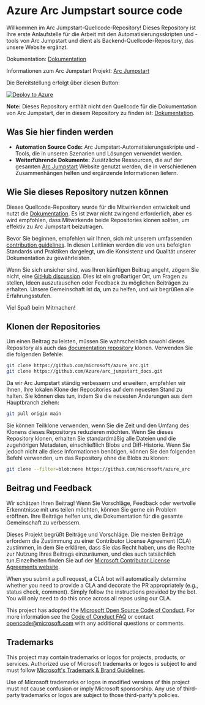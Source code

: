 # Azure Arc Jumpstart source code

Willkommen im Arc Jumpstart-Quellcode-Repository! Dieses Repository ist Ihre erste Anlaufstelle für die Arbeit mit den Automatisierungsskripten und -tools von Arc Jumpstart und dient als Backend-Quellcode-Repository, das unsere Website ergänzt.

Dokumentation: [Dokumentation](https://github.com/Azure/arc_jumpstart_docs)

Informationen zum Arc Jumpstart Projekt: [Arc Jumpstart](https://aka.ms/arcjumpstart)

Die Bereitstellung erfolgt über diesen Button:

[![Deploy to Azure](https://aka.ms/deploytoazurebutton)](https://portal.azure.com/#create/Microsoft.Template/uri/https%3A%2F%2Fraw.githubusercontent.com%2Faktapaz%2Fazure_arc%2Fbootcamp%2Fazure_jumpstart_arcbox%2Fbicep%2Fmain.json)

**Note:** Dieses Repository enthält nicht den Quellcode für die Dokumentation von Arc Jumpstart, der in diesem Repository zu finden ist:  [Dokumentation](https://github.com/Azure/arc_jumpstart_docs).

## Was Sie hier finden werden

- **Automation Source Code:** Arc Jumpstart-Automatisierungsskripte und -Tools, die in unseren Szenarien und Lösungen verwendet werden.
- **Weiterführende Dokumente:** Zusätzliche Ressourcen, die auf der gesamten  [Arc Jumpstart](https://aka.ms/ArcJumpstart) Website genutzt werden, die in verschiedenen Zusammenhängen helfen und ergänzende Informationen liefern.

## Wie Sie dieses Repository nutzen können

Dieses Quellcode-Repository wurde für die Mitwirkenden entwickelt und nutzt die [Dokumentation](https://github.com/Azure/arc_jumpstart_docs). Es ist zwar nicht zwingend erforderlich, aber es wird empfohlen, dass Mitwirkende beide Repositories klonen sollten, um effektiv zu Arc Jumpstart beizutragen.

Bevor Sie beginnen, empfehlen wir Ihnen, sich mit unserem umfassenden [contribution guidelines](https://aka.ms/JumpstartContribution). In diesen Leitlinien werden die von uns befolgten Standards und Praktiken dargelegt, um die Konsistenz und Qualität unserer Dokumentation zu gewährleisten.

Wenn Sie sich unsicher sind, was Ihren künftigen Beitrag angeht, zögern Sie nicht, eine [GitHub discussion](https://aka.ms/JumpstartDiscussions). Dies ist ein großartiger Ort, um Fragen zu stellen, Ideen auszutauschen oder Feedback zu möglichen Beiträgen zu erhalten. Unsere Gemeinschaft ist da, um zu helfen, und wir begrüßen alle Erfahrungsstufen.

Viel Spaß beim Mitmachen!

## Klonen der Repositories

Um einen Beitrag zu leisten, müssen Sie wahrscheinlich sowohl dieses Repository als auch das [documentation repository](https://github.com/Azure/arc_jumpstart_docs) klonen. Verwenden Sie die folgenden Befehle:

```bash
git clone https://github.com/microsoft/azure_arc.git
git clone https://github.com/Azure/arc_jumpstart_docs.git
```

Da wir Arc Jumpstart ständig verbessern und erweitern, empfehlen wir Ihnen, Ihre lokalen Klone der Repositories auf dem neuesten Stand zu halten. Sie können dies tun, indem Sie die neuesten Änderungen aus dem Hauptbranch ziehen:

```bash
git pull origin main
```

Sie können Teilklone verwenden, wenn Sie die Zeit und den Umfang des Klonens dieses Repositorys reduzieren möchten. Wenn Sie dieses Repository klonen, erhalten Sie standardmäßig alle Dateien und die zugehörigen Metadaten, einschließlich Blobs und Diff-Historie. Wenn Sie jedoch nicht alle diese Informationen benötigen, können Sie den folgenden Befehl verwenden, um das Repository ohne die Blobs zu klonen:

```bash
git clone --filter=blob:none https://github.com/microsoft/azure_arc
```

## Beitrag und Feedback

Wir schätzen Ihren Beitrag! Wenn Sie Vorschläge, Feedback oder wertvolle Erkenntnisse mit uns teilen möchten, können Sie gerne ein Problem eröffnen. Ihre Beiträge helfen uns, die Dokumentation für die gesamte Gemeinschaft zu verbessern.

Dieses Projekt begrüßt Beiträge und Vorschläge.  Die meisten Beiträge erfordern die Zustimmung zu einer
Contributor License Agreement (CLA) zustimmen, in dem Sie erklären, dass Sie das Recht haben, uns die Rechte zur Nutzung Ihres Beitrags einzuräumen, und dies auch tatsächlich tun.Einzelheiten finden Sie auf der [Microsoft Contributor License Agreements website](https://cla.opensource.microsoft.com).

When you submit a pull request, a CLA bot will automatically determine whether you need to provide
a CLA and decorate the PR appropriately (e.g., status check, comment). Simply follow the instructions
provided by the bot. You will only need to do this once across all repos using our CLA.

This project has adopted the [Microsoft Open Source Code of Conduct](https://opensource.microsoft.com/codeofconduct/).
For more information see the [Code of Conduct FAQ](https://opensource.microsoft.com/codeofconduct/faq/) or
contact [opencode@microsoft.com](mailto:opencode@microsoft.com) with any additional questions or comments.

## Trademarks

This project may contain trademarks or logos for projects, products, or services. Authorized use of Microsoft trademarks or logos is subject to and must follow [Microsoft's Trademark & Brand Guidelines](https://www.microsoft.com/legal/intellectualproperty/trademarks/usage/general).

Use of Microsoft trademarks or logos in modified versions of this project must not cause confusion or imply Microsoft sponsorship.
Any use of third-party trademarks or logos are subject to those third-party's policies.

